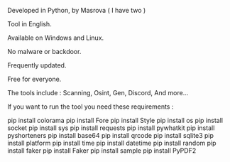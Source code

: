 








Developed in Python, by Masrova ( I have two )

Tool in English.

Available on Windows and Linux.

No malware or backdoor.

Frequently updated.

Free for everyone.

The tools include : Scanning, Osint, Gen, Discord, And more...









































If you want to run the tool you need these requirements :

pip install colorama
pip install Fore
pip install Style
pip install os
pip install socket
pip install sys
pip install requests
pip install pywhatkit
pip install pyshorteners
pip install base64
pip install qrcode
pip install sqlite3
pip install platform
pip install time
pip install datetime
pip install random
pip install faker
pip install Faker
pip install sample
pip install PyPDF2
